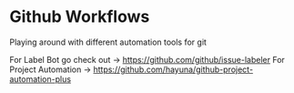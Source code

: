 # Github Workflows 
Playing around with different automation tools for git

For Label Bot go check out -> https://github.com/github/issue-labeler
For Project Automation -> https://github.com/hayuna/github-project-automation-plus
